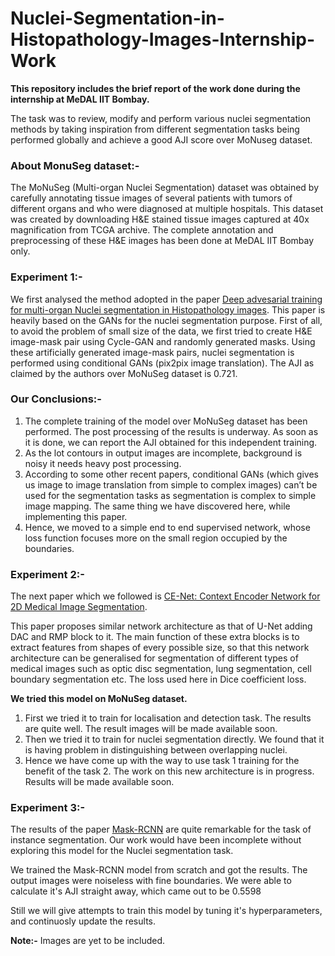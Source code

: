 # Nuclei-Segmentation-in-Histopathology-Images-Internship-Work

**This repository includes the brief report of the work done during the internship at MeDAL IIT Bombay.**
<br/>


The task was to review, modify and perform various nuclei segmentation methods by taking inspiration from different segmentation tasks being performed globally and achieve a good AJI score over MoNuseg dataset.

### About MonuSeg dataset:-

The MoNuSeg (Multi-organ Nuclei Segmentation) dataset was obtained by carefully annotating tissue images of several patients with tumors of different organs and who were diagnosed at multiple hospitals. This dataset was created by downloading H&E stained tissue images captured at 40x magnification from TCGA archive. The complete annotation and preprocessing of these H&E images has been done at MeDAL IIT Bombay only.

### Experiment 1:-

We first analysed the method adopted in the paper [Deep advesarial training for multi-organ Nuclei segmentation in Histopathology images](https://arxiv.org/abs/1810.00236).
This paper is heavily based on the GANs for the nuclei segmentation purpose. First of all, to avoid the problem of small size of the data, we first tried to create H&E image-mask pair using Cycle-GAN and randomly generated masks.
Using these artificially generated image-mask pairs, nuclei segmentation is performed using conditional GANs (pix2pix image translation).
The AJI as claimed by the authors over MoNuSeg dataset is 0.721.

### Our Conclusions:-
1) The complete training of the model over MoNuSeg dataset has been performed. The post processing of the results is underway.      As soon as it is done, we can report the AJI obtained for this independent training.
2) As the lot contours in output images are incomplete, background is noisy it needs heavy post processing.
3) According to some other recent papers, conditional GANs (which gives us image to image translation from simple to complex images) can’t be used for the segmentation tasks as segmentation is complex to simple image mapping. The same thing we have discovered here, while implementing this paper.
4) Hence, we moved to a simple end to end supervised network, whose loss function focuses more on the small region occupied by the boundaries.


### Experiment 2:- 

The next paper which we followed is [CE-Net: Context Encoder Network for 2D Medical Image Segmentation](https://arxiv.org/abs/1903.02740).

This paper proposes similar network architecture as that of U-Net adding DAC and RMP block to it. The main function of these extra blocks is to extract features from shapes of every possible size, so that this network architecture can be generalised for segmentation of different types of medical images such as optic disc segmentation, lung segmentation, cell boundary segmentation etc. The loss used here in Dice coefficient loss. 

**We tried this model on MoNuSeg dataset.** 
1. First we tried it to train for localisation and detection task. The results are quite well. The result images will be made available soon.
2. Then we tried it to train for nuclei segmentation directly. We found that it is having problem in distinguishing between overlapping nuclei. 
3. Hence we have come up with the way to use task 1 training for the benefit of the task 2. The work on this new architecture is in progress. Results will be made available soon. 


### Experiment 3:-

The results of the paper [Mask-RCNN](https://arxiv.org/abs/1703.06870) are quite remarkable for the task of instance segmentation. Our work would have been incomplete without exploring this model for the Nuclei segmentation task. 

We trained the Mask-RCNN model from scratch and got the results. The output images were noiseless with fine boundaries. We were able to calculate it's AJI straight away, which came out to be 0.5598

Still we will give attempts to train this model by tuning it's hyperparameters, and continuosly update the results.



**Note:-**  Images are yet to be included.
